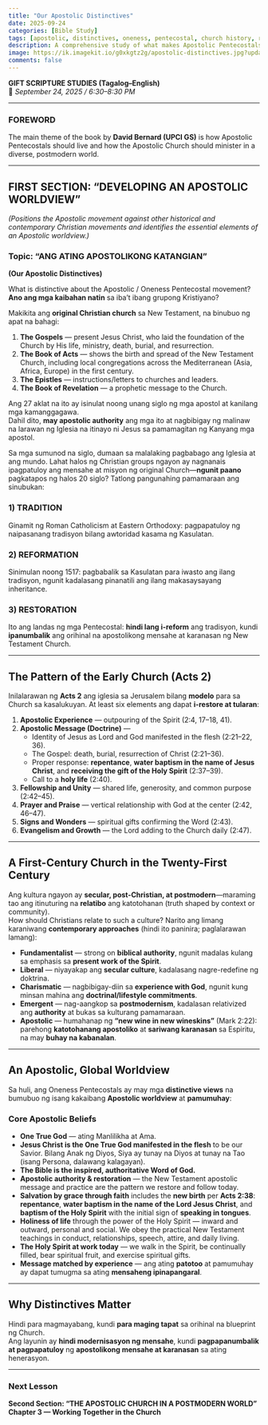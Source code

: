```yaml
---
title: "Our Apostolic Distinctives"
date: 2025-09-24
categories: [Bible Study]
tags: [apostolic, distinctives, oneness, pentecostal, church history, restoration, holiness, holy spirit]
description: A comprehensive study of what makes Apostolic Pentecostals distinctive from other Christian movements, contrasting restoration with tradition and reformation, and outlining core apostolic beliefs and worldview.
image: https://ik.imagekit.io/g0xkgtz2g/apostolic-distinctives.jpg?updatedAt=1760454113381
comments: false
---
```


**GIFT SCRIPTURE STUDIES (Tagalog–English)**  
📅 *September 24, 2025 / 6:30–8:30 PM*

---

### **FOREWORD**
The main theme of the book by **David Bernard (UPCI GS)** is how Apostolic Pentecostals should live and how the Apostolic Church should minister in a diverse, postmodern world.

---

## **FIRST SECTION: “DEVELOPING AN APOSTOLIC WORLDVIEW”**
*(Positions the Apostolic movement against other historical and contemporary Christian movements and identifies the essential elements of an Apostolic worldview.)*

### **Topic: “ANG ATING APOSTOLIKONG KATANGIAN”**  
**(Our Apostolic Distinctives)**

What is distinctive about the Apostolic / Oneness Pentecostal movement?  
**Ano ang mga kaibahan natin** sa iba’t ibang grupong Kristiyano?

Makikita ang **original Christian church** sa New Testament, na binubuo ng apat na bahagi:

1. **The Gospels** — present Jesus Christ, who laid the foundation of the Church by His life, ministry, death, burial, and resurrection.  
2. **The Book of Acts** — shows the birth and spread of the New Testament Church, including local congregations across the Mediterranean (Asia, Africa, Europe) in the first century.  
3. **The Epistles** — instructions/letters to churches and leaders.  
4. **The Book of Revelation** — a prophetic message to the Church.

Ang 27 aklat na ito ay isinulat noong unang siglo ng mga apostol at kanilang mga kamanggagawa.  
Dahil dito, **may apostolic authority** ang mga ito at nagbibigay ng malinaw na larawan ng Iglesia na itinayo ni Jesus sa pamamagitan ng Kanyang mga apostol.

Sa mga sumunod na siglo, dumaan sa malalaking pagbabago ang Iglesia at ang mundo. Lahat halos ng Christian groups ngayon ay nagnanais ipagpatuloy ang mensahe at misyon ng original Church—**ngunit paano** pagkatapos ng halos 20 siglo? Tatlong pangunahing pamamaraan ang sinubukan:

### 1) **TRADITION**  
Ginamit ng Roman Catholicism at Eastern Orthodoxy: pagpapatuloy ng naipasanang tradisyon bilang awtoridad kasama ng Kasulatan.

### 2) **REFORMATION**  
Sinimulan noong 1517: pagbabalik sa Kasulatan para iwasto ang ilang tradisyon, ngunit kadalasang pinanatili ang ilang makasaysayang inheritance.

### 3) **RESTORATION**  
Ito ang landas ng mga Pentecostal: **hindi lang i-reform** ang tradisyon, kundi **ipanumbalik** ang orihinal na apostolikong mensahe at karanasan ng New Testament Church.

---

## **The Pattern of the Early Church (Acts 2)**
Inilalarawan ng **Acts 2** ang iglesia sa Jerusalem bilang **modelo** para sa Church sa kasalukuyan. At least six elements ang dapat **i-restore at tularan**:

1. **Apostolic Experience** — outpouring of the Spirit (2:4, 17–18, 41).  
2. **Apostolic Message (Doctrine)** —  
   - Identity of Jesus as Lord and God manifested in the flesh (2:21–22, 36).  
   - The Gospel: death, burial, resurrection of Christ (2:21–36).  
   - Proper response: **repentance**, **water baptism in the name of Jesus Christ**, and **receiving the gift of the Holy Spirit** (2:37–39).  
   - Call to a **holy life** (2:40).  
3. **Fellowship and Unity** — shared life, generosity, and common purpose (2:42–45).  
4. **Prayer and Praise** — vertical relationship with God at the center (2:42, 46–47).  
5. **Signs and Wonders** — spiritual gifts confirming the Word (2:43).  
6. **Evangelism and Growth** — the Lord adding to the Church daily (2:47).

---

## **A First-Century Church in the Twenty-First Century**
Ang kultura ngayon ay **secular, post-Christian, at postmodern**—maraming tao ang itinuturing na **relatibo** ang katotohanan (truth shaped by context or community).  
How should Christians relate to such a culture? Narito ang limang karaniwang **contemporary approaches** (hindi ito paninira; paglalarawan lamang):

- **Fundamentalist** — strong on **biblical authority**, ngunit madalas kulang sa emphasis sa **present work of the Spirit**.  
- **Liberal** — niyayakap ang **secular culture**, kadalasang nagre-redefine ng doktrina.  
- **Charismatic** — nagbibigay-diin sa **experience with God**, ngunit kung minsan mahina ang **doctrinal/lifestyle commitments**.  
- **Emergent** — nag-aangkop sa **postmodernism**, kadalasan relativized ang **authority** at bukas sa kulturang pamamaraan.  
- **Apostolic** — humahanap ng **“new wine in new wineskins”** (Mark 2:22): parehong **katotohanang apostoliko** at **sariwang karanasan** sa Espiritu, na may **buhay na kabanalan**.

---

## **An Apostolic, Global Worldview**
Sa huli, ang Oneness Pentecostals ay may mga **distinctive views** na bumubuo ng isang kakaibang **Apostolic worldview** at **pamumuhay**:

### **Core Apostolic Beliefs**

- **One True God** — ating Manlilikha at Ama.  
- **Jesus Christ is the One True God manifested in the flesh** to be our Savior. Bilang Anak ng Diyos, Siya ay tunay na Diyos at tunay na Tao (isang Persona, dalawang kalagayan).  
- **The Bible is the inspired, authoritative Word of God.**  
- **Apostolic authority & restoration** — the New Testament apostolic message and practice are the pattern we restore and follow today.  
- **Salvation by grace through faith** includes the **new birth** per **Acts 2:38**:  
  **repentance**, **water baptism in the name of the Lord Jesus Christ**, and **baptism of the Holy Spirit** with the initial sign of **speaking in tongues**.  
- **Holiness of life** through the power of the Holy Spirit — inward and outward, personal and social. We obey the practical New Testament teachings in conduct, relationships, speech, attire, and daily living.  
- **The Holy Spirit at work today** — we walk in the Spirit, be continually filled, bear spiritual fruit, and exercise spiritual gifts.  
- **Message matched by experience** — ang ating **patotoo** at pamumuhay ay dapat tumugma sa ating **mensaheng ipinapangaral**.

---

## **Why Distinctives Matter**
Hindi para magmayabang, kundi **para maging tapat** sa orihinal na blueprint ng Church.  
Ang layunin ay **hindi modernisasyon ng mensahe**, kundi **pagpapanumbalik at pagpapatuloy** ng **apostolikong mensahe at karanasan** sa ating henerasyon.

---

### **Next Lesson**
**Second Section: “THE APOSTOLIC CHURCH IN A POSTMODERN WORLD”**  
**Chapter 3 — Working Together in the Church**